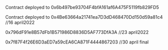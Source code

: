 Contract deployed to 0x6b497be93704F4bfA161af6A475F5119fb829FD5

Contract deployed to 0x4Be63664a21741ea7D3dD468470Dd150d59a81c4         //16 april2022

0x796dF91e8B57dFb1B571986D8836D5AF773DfA3A          //23 april2022

0x7f87F4f26E6D3aED7a59cEA6CA871F4444867203             //30 april final